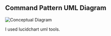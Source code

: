 Command Pattern UML Diagram
--------

![Conceptual Diagram](https://i.hizliresim.com/mJNR3P.png)

I used lucidchart uml tools.
